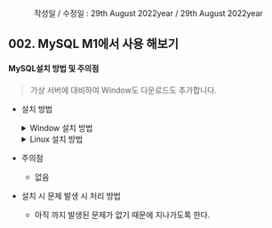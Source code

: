 <div align="center">
작성일 / 수정일 : 29th August 2022year / 29th August 2022year
</div>
   
## 002. MySQL M1에서 사용 해보기

#### MySQL설치 방법 및 주의점

   > 가상 서버에 대비하여 Window도 다운로드도 추가합니다.

   - 설치 방법
      <details markdown="1">
        <summary> Window 설치 방법</summary>
      
        - 내용 정리 中 -

        - Window 설치 전 아래의 경우를 체크해보자
          - 기존 Window 상에 MySQL이 깔려있는가?
            - Window 버전이 10인가 아님 다른 버전인가? - 현재 Window10을 기준으로 작성하였다.<br/><br/>
          - Window에 깔려 있다면 기존에 사용하는 방식에서 진행하면 된다.<br/><br/>
        
          - 설치가 안되어 있다면 아래와 같은 방법으로 진행한다.
            1. [My SQL공식홈페이지](https://dev.mysql.com/downloads/installer/)에 접속하여 "클릭"하여 홈페이지 접속
            <br/>
            2. 아래의 이미지 처럼 진행한다.
               <div align="center">
                    <img src="https://img1.daumcdn.net/thumb/R1280x0/?scode=mtistory2&fname=https%3A%2F%2Fblog.kakaocdn.net%2Fdn%2FT33fI%2FbtqPRAk1oO4%2FKBfzM1F0dpbgPkQvgvZhT0%2Fimg.png" width="500" height="" />
               </div>

            3. 설치 하기 전 어떻게 깔 것인가
               > 해당 설치 할때 아래와 같이 추가적인 다운로드를 권장하는 경우 "Execute"를 눌러 무시한다. (충돌 여부 가능성 방지)
            <div align="center">
                 <img src="https://img1.daumcdn.net/thumb/R1280x0/?scode=mtistory2&fname=https%3A%2F%2Fblog.kakaocdn.net%2Fdn%2FbMOKlD%2FbtqPTDhwzyF%2FLQo3zmGdCRMxHdKlOP0Iqk%2Fimg.png" width="500" height="" />
                 <img src="https://img1.daumcdn.net/thumb/R1280x0/?scode=mtistory2&fname=https%3A%2F%2Fblog.kakaocdn.net%2Fdn%2F9sutG%2FbtqPYkIqnGU%2FZWZXGov6FpEGTWAZZiKJF0%2Fimg.png" width="500" height="379" />
            </div>

            4. 설치 중인 화면
            <div align="center">
               <img src="https://img1.daumcdn.net/thumb/R1280x0/?scode=mtistory2&fname=https%3A%2F%2Fblog.kakaocdn.net%2Fdn%2FzF3lc%2Fbtq8UecWIST%2FzsYAypXl5MFlNcWvZ9YVbk%2Fimg.png" width="500" height="" />
            </div>
     
            5. 리소스 화면창 열기
               - 아래 "수신 대기 포트"를 클릭하여 아래 사항들을 기억하거나 메모하자
                 - PID    : 1580
                 - 포트    : 3306
                 - 프로토콜 : TCP
               
               위 내용과 거희 흡사할 것이다. 하지만 해당 부분이 다를 수도 있으니 사전에 재확인을 꼭하자.

            6. Install에 대한 내용 추가 - Type and Networking
               > 아래 사진과 동일하게 진행 될 것이다. 5번에서 확인한 그대로를 넣어주면된다. 
            <div align="center">
               <img src="https://img1.daumcdn.net/thumb/R1280x0/?scode=mtistory2&fname=https%3A%2F%2Fblog.kakaocdn.net%2Fdn%2FbLPeeN%2Fbtq81dQ5XDh%2FzEovYgvFbppNvUSxr8vqr0%2Fimg.png" width="500" height="" />
            </div>

            7. 비밀번호를 설정한다.
            <div align="center">
               <img src="https://img1.daumcdn.net/thumb/R1280x0/?scode=mtistory2&fname=https%3A%2F%2Fblog.kakaocdn.net%2Fdn%2Fcecrbh%2FbtrBSChuvan%2FNenkl9JAefcjJu4kjlgfPk%2Fimg.png" width="500" height="" />
            </div>
                 
            8. Window Service Name을 설정
            <div align="center">
               <img src="https://img1.daumcdn.net/thumb/R1280x0/?scode=mtistory2&fname=https%3A%2F%2Fblog.kakaocdn.net%2Fdn%2FdnSl7i%2Fbtq81ebpnVq%2F1fS1KcxMLmMwTNW9jC6Is1%2Fimg.png" width="500" height="" />
            </div>

            9. 설정한 비밀번호를 넣어주면 정상적으로 설치가 된다.
            <div align="center">
               <img src="https://img1.daumcdn.net/thumb/R1280x0/?scode=mtistory2&fname=https%3A%2F%2Fblog.kakaocdn.net%2Fdn%2FFex4H%2Fbtq81eoVEIZ%2FhkoyetKkMnnMWalYvEzWmK%2Fimg.png" width="500" height="" />
            </div>
        
            10. 설치가 완료된 뒤에 "MySQLWorkbench" 실행시켜 작업하면 된다.
     
      </details>

      <details markdown="1">
       <summary> Linux 설치 방법</summary>
        
       - Mac 설치 전 아래의 경우를 체크해보자.<br/>
        - Homebrew가 깔려 있는가?<br/>
        - Homebrew가 깔려 있다면 아래와 같이 진행한다. 
          ```shell
           # Homebrew 설치 여부확인
           brew 
            
           # Homebrew 최신화 업데이트
           brew update
            
           # MySQL이 설치 여부 확인
           brew list
          ```
       - My SQL 설치 가능을 확인 여부 확인
          ```shell
           brew search mySQL
          ```
        
       - 위 경우의 MySQL설치 여부가 안 되었을 경우 아래와 같은 방법으로 진행한다.
        
           1. My SQL 설치 가능이 된다면 아래와 같이 진행한다.
              ```shell
                 brew install mysql
              ```
               
           2. My SQL 설치가 정상적인지 확인하기 위해서 버전을 확인
              ```shell
                 mysql -V
              ```

           3. My SQL 서비스 시작
              ```shell
                 mysql.server start
              ```
               
           4. "Successfully started" 문구 발생시 아래와 같이 진행
              ```shell
                 mysql_secure_installation
                  
                 # 위 명령어를 실행시 아래와같은 문구가 나올 것이다.
                 Securing the MySQL server deployment.
                 Enter password for user root : 🔐
                  
                 # 새로운 비밀번호 입력 재입력
                 New password : ${유저가 정한 비밀번호}
                 Re-enter new password : ${유저가 정한 비밀번호}
              ```
               
           5. 비밀번호 입력 후 해당 질문 처리 사항
              ```shell
              # 1. 익명 유저 사용 여부
              # 영문 내용 및 해석
              By default, a MySQL installation has an anonymous user,
              allowing anyone to log into MySQL without having to have
              a user account created for them. This is intended only for
              testing, and to make the installation go a bit smoother.
              You should remove them before moving into a production
              environment.
               
              My SQL에서 기본 설정을 익명유저로 할 것인데 제거할래?
              Yes : 제거 할래요.
              No  : 제거 안 할래요.
 
              # 2. root의 접속 권한 부여
              # 영문 내용 및 해석
              Normally, root should only be allowed to connect from
              'localhost'. This ensures that someone cannot guess at
              the root password from the network.
 
              localhost에서만 접속할래 아니면 외부에서 root에 대한 접속권한을 부여할래?
              Yes : root계정 접속을 허용하지 않아요.
              No  : root계정 접속을 허용해요.
               
              # 3. 테스트 Database를 삭제 여부
              # 영문 내용 및 해석
              By default, MySQL comes with a database named 'test' that
              anyone can access. This is also intended only for testing,
              and should be removed before moving into a production
              environment.
               
              테스트 Datebase가 필요없으니 삭제할래 아니면 필요하니?
              Yes : 테스트 Database가 필요없어요 삭제해주세요.
              No  : 테스트 Database를 삭제하지 말아주세요.            
               
              # 4. 
              Reloading the privilege tables will ensure that all changes
              made so far will take effect immediately.
               
              재시작할래? 그럼 설정한 내용은 바로 적용될꺼야!
              Yes : 재부팅하죠.
              No  : 그냥 바로 할래요.
              ```
               
               > Tip : 초기 값을 다시 잡으려면 "	mysql_secure_installation"를 사용하여 재설정 할 수 있다.
               
           6. 초기 설정이 끝났다면 MySQL 접속해보자
              ```shell
                 mysql -u root -p
                  
                 ## 아래와 같이 뜨면 완료
                 Enter password : ${4번에서 설정한 비밀번호}
                  
                 Welcome to the MySQL monitor. Commands end with  ; or \g.
                 Your MySQL connection id is 10
                 Server version : <설치된 버전>

                 Copyright (c) ...
                  
                 ... 중략
                  
                 mysql> 입력창
                  
                 # 위에 처럼 나오게 된다면 모든 셋팅이 끝났다.
              ```
               
           7. MySQLWorkbench를 설치
              ```shell
                 brew cask install mysqlWorkbench
              ```

           8. MySQLWorkbench 설치 Application에서 확인 후 접속
              <br/><br/>
           9. MySQLWorkbench를 통하여 MySQL 사용을 즐겨보자
              <br/><br/>
           10. MySQL서버를 종료시키고 싶다면 아래를 참조하세요
                ```shell
                   mysql.server stop
                ```
      </details>
   
   - 주의점
      - 없음

   - 설치 시 문제 발생 시 처리 방법
     - 아직 까지 발생된 문제가 없기 때문에 지나가도록 한다. 
